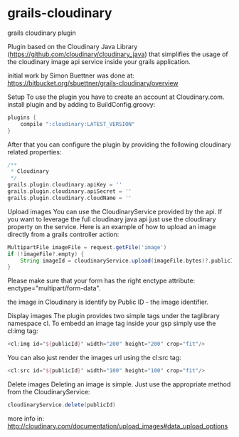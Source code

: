 # grails-cloudinary
grails cloudinary plugin

Plugin based on the Cloudinary Java Library (https://github.com/cloudinary/cloudinary_java) that simplifies the usage of the cloudinary image api service inside your grails application.

initial work by  Simon Buettner was done at: https://bitbucket.org/sbuettner/grails-cloudinary/overview

Setup
To use the plugin you have to create an account at Cloudinary.com. install plugin and by adding to BuildConfig.groovy:
```groovy
plugins {
    compile ":cloudinary:LATEST_VERSION"
}
```

After that you can configure the plugin by providing the following cloudinary related properties:
```groovy
/**
 * Cloudinary
 */
grails.plugin.cloudinary.apiKey = ''
grails.plugin.cloudinary.apiSecret = ''
grails.plugin.cloudinary.cloudName = ''
```
Upload images
You can use the CloudinaryService provided by the api. If you want to leverage the full cloudinary java api just use the cloudinary property on the service. Here is an example of how to upload an image directly from a grails controller action:
```groovy
MultipartFile imageFile = request.getFile('image')
if (!imageFile?.empty) {
    String imageId = cloudinaryService.upload(imageFile.bytes)?.publicId
}
```
Please make sure that your form has the right enctype attribute: enctype="multipart/form-data".

the image in Cloudinary is identify by Public ID - the image identifier.

Display images
The plugin provides two simple tags under the taglibrary namespace cl. To embedd an image tag inside your gsp simply use the cl:img tag:
```groovy
<cl:img id="${publicId}" width="200" height="200" crop="fit"/>
```
You can also just render the images url using the cl:src tag:
```groovy
<cl:src id="${publicId}" width="100" height="100" crop="fit"/>
```
Delete images
Deleting an image is simple. Just use the appropriate method from the CloudinaryService:
```groovy
cloudinaryService.delete(publicId)
```

more info in: http://cloudinary.com/documentation/upload_images#data_upload_options
